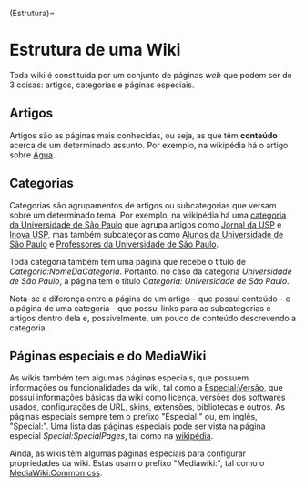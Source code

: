 (Estrutura)=
# Estrutura de uma Wiki

Toda wiki é constituída por um conjunto de páginas *web* que podem ser de 3 coisas: artigos, categorias e páginas especiais.

## Artigos

Artigos são as páginas mais conhecidas, ou seja, as que têm **conteúdo** acerca de um determinado assunto. Por exemplo, na wikipédia há o artigo sobre [Água](https://pt.wikipedia.org/wiki/%C3%81gua).

## Categorias

Categorias são agrupamentos de artigos ou subcategorias que versam sobre um determinado tema. Por exemplo, na wikipédia há uma [categoria da Universidade de São Paulo](https://pt.wikipedia.org/wiki/Categoria:Universidade_de_S%C3%A3o_Paulo) que agrupa artigos como [Jornal da USP](https://pt.wikipedia.org/wiki/Jornal_da_USP) e [Inova USP](https://pt.wikipedia.org/wiki/Inova_USP), mas também subcategorias como [Alunos da Universidade de São Paulo](https://pt.wikipedia.org/wiki/Categoria:Alunos_da_Universidade_de_S%C3%A3o_Paulo) e [Professores da Universidade de São Paulo](https://pt.wikipedia.org/wiki/Categoria:Professores_da_Universidade_de_S%C3%A3o_Paulo).

Toda categoria também tem uma página que recebe o título de *Categoria:NomeDaCategoria*. Portanto. no caso da categoria *Universidade de São Paulo*, a página tem o título *Categoria: Universidade de São Paulo*.

Nota-se a diferença entre a página de um artigo - que possui conteúdo - e a página de uma categoria - que possui links para as subcategorias e artigos dentro dela e, possivelmente, um pouco de conteúdo descrevendo a categoria.

## Páginas especiais e do MediaWiki

As wikis também tem algumas páginas especiais, que possuem informações ou funcionalidades da wiki, tal como a [Especial:Versão](https://pt.wikipedia.org/wiki/Especial:Vers%C3%A3o), que possui informações básicas da wiki como licença, versões dos softwares usados, configurações de URL, skins, extensões, bibliotecas e outros. As páginas especiais sempre tem o prefixo "Especial:" ou, em inglês, "Special:". Uma lista das páginas especiais pode ser vista na página especial *Special:SpecialPages*, tal como na [wikipédia](https://pt.wikipedia.org/wiki/Especial:P%C3%A1ginas_especiais).

Ainda, as wikis têm algumas páginas especiais para configurar propriedades da wiki. Estas usam o prefixo "Mediawiki:", tal como o [MediaWiki:Common.css](https://pt.wikipedia.org/wiki/MediaWiki:Common.css).